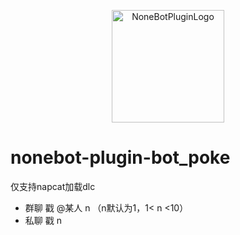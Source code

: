 <p align="center">
  <a href="https://v2.nonebot.dev/store"><img src="https://user-images.githubusercontent.com/44545625/209862575-acdc9feb-3c76-471d-ad89-cc78927e5875.png" width="180" height="180" alt="NoneBotPluginLogo"></a>
</p>

# nonebot-plugin-bot_poke
仅支持napcat加载dlc
- 群聊
  戳 @某人 n （n默认为1，1< n <10）
- 私聊
  戳 n